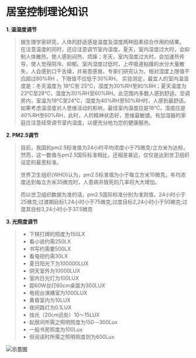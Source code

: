 # 居室控制理论知识

**1.  温湿度调节**
> 据生理学家研究，人体的舒适感是温度及湿度两种因素综合作用的结果。  在注意温度的同时，还应注意调节室内湿度。夏天，室内湿度过大时，会抑制人体散热，使人感到闷热、烦躁；冬天，室内湿度过大时，会加速热传导，使人觉得阴冷、抑郁。室内湿度过低时，上呼吸道粘膜的水分大量散失，人会感到口干舌燥，并易患感冒。专家们研究认为，相对湿度上限值不应超过80%RH  ，下限值不应低于30%RH。  实验测定，最宜人的室内温湿度是：冬天温度为  18℃至  25℃，湿度为30%RH至80%RH；夏天温度为23℃至28℃，湿度为30%RH至60%RH。此范围内多数人感到舒适。空调房内，室温为19℃至24℃，湿度为40%RH至50%RH时，人感到最舒适。如果考虑温湿度对人思维活动的影响，最佳室内温度应是18℃，湿度应是40%RH至60%RH，此时，人的精神状态好，思维最敏捷。有加湿器的家庭应注意经常调节室内湿度，以便充分地为您的健康服务。

**2. PM2.5调节**
> 目前，我国的pm2.5标准值为24小时平均浓度小于75微克/立方米为达标，然而，这一数值与pm2.5国际标准相比，还相差甚远，仅仅是达到世卫组织设定的最宽标准。
> 
> 世界卫生组织(WHO)认为，pm2.5标准值为小于每立方米10微克。年均浓度达到每立方米35微克时，人患病并致死的几率将大大增加。
> 
> 而以世卫组织数据为准的话，pm2.5国际标准分别为准则值，24小时小于25微克;过渡期目标1,24小时小于75微克;过度目标2,24小时小于50微克;过度其目标3,24小时小于37.5微克

**3. 光照度调节**
> * 下棋打牌的照度为150LX
> * 看小说约需250LX
> * 书写约需要500LX
> * 看电视约需30LX
> * 夏日阳光下为100000LUX
> * 阴天室外为10000LUX
> * 室内日光灯为100LUX
> * 距60W台灯60cm桌面为300LUX
> * 电视台演播室为1000LUX
> * 黄昏室内为10LUX
> * 夜间路灯为0.1LUX
> * 烛光（20cm远处）10～15LUX
> * 起居间所需之照明照度为150－300Lux
> * 一般书房照度为100Lux
> * 但阅读时所需之照明照度则为600Lux

![示意图](https://raw.githubusercontent.com/cau-greenhouse-cep-group/Rule-Set-Making-of-Smart-Home/贾云嵩/公有资料/家居平面图.png)
